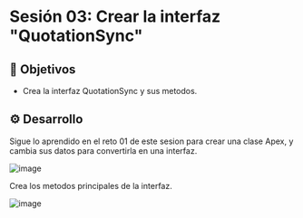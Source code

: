 
# Sesión 03: Crear la interfaz "QuotationSync"

## :dart: Objetivos

- Crea la interfaz QuotationSync y sus metodos.

## ⚙ Desarrollo

Sigue lo aprendido en el reto 01 de este sesion para crear una clase Apex, y cambia sus datos para convertirla en una interfaz.

![image](https://user-images.githubusercontent.com/523243/143983033-8e32a4a8-1f2e-44d6-bb97-ddabd64feaa3.png)

Crea los metodos principales de la interfaz.

![image](https://user-images.githubusercontent.com/523243/143983412-c0be0ba1-3880-4096-af96-5a0f0ac9ddba.png)




